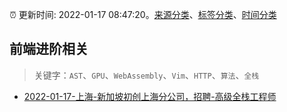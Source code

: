 :alarm_clock: 更新时间: 2022-01-17 08:47:20。[来源分类](../README.md)、[标签分类](../TAGS.md)、[时间分类](../TIMELINE.md)

## 前端进阶相关


> 关键字：`AST`、`GPU`、`WebAssembly`、`Vim`、`HTTP`、`算法`、`全栈`



- [2022-01-17-上海-新加坡初创上海分公司，招聘-高级全栈工程师](https://www.v2ex.com/t/828790) 